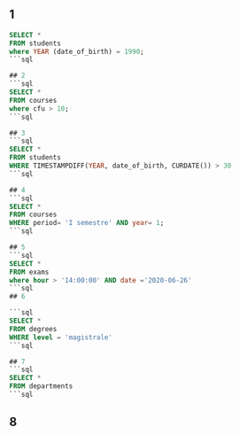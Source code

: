 ## 1

````sql
SELECT *
FROM students
where YEAR (date_of_birth) = 1990;
```sql

## 2
```sql
SELECT *
FROM courses
where cfu > 10;
```sql

## 3
```sql
SELECT *
FROM students
WHERE TIMESTAMPDIFF(YEAR, date_of_birth, CURDATE()) > 30
```sql

## 4
```sql
SELECT *
FROM courses
WHERE period= 'I semestre' AND year= 1;
```sql

## 5
```sql
SELECT *
FROM exams
where hour > '14:00:00' AND date ='2020-06-26'
```sql
## 6

```sql
SELECT *
FROM degrees
WHERE level = 'magistrale'
```sql

## 7
```sql
SELECT *
FROM departments
```sql
````

## 8

```sql

```
